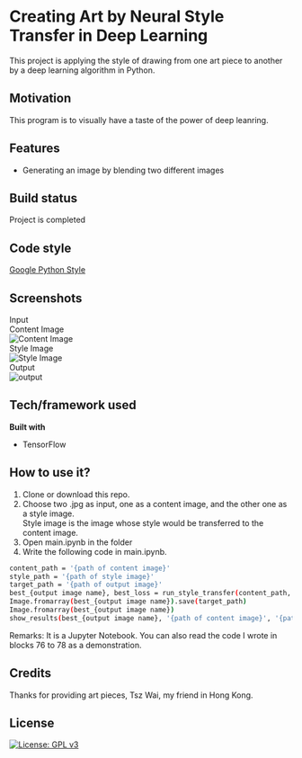# Creating Art by Neural Style Transfer in Deep Learning

This project is applying the style of drawing from one art piece to another by a deep learning algorithm in Python.

## Motivation
This program is to visually have a taste of the power of deep leanring.

## Features

- Generating an image by blending two different images

## Build status

Project is completed

## Code style

[Google Python Style](https://google.github.io/styleguide/pyguide.html)

## Screenshots
Input </br>
Content Image </br>
![Content Image](https://user-images.githubusercontent.com/66003316/202600849-799fbac9-3966-4830-b766-042bfeace287.png) </br>
Style Image </br>
![Style Image](https://user-images.githubusercontent.com/66003316/202600906-543ffe77-54a1-4777-9662-01346b45369e.png) </br>
Output </br>
![output](https://user-images.githubusercontent.com/66003316/202601103-04d04241-5e8c-4b8d-bbde-8adc95902840.png) </br>

## Tech/framework used

**Built with**
- TensorFlow

## How to use it?
1. Clone or download this repo. </br>
2. Choose two .jpg as input, one as a content image, and the other one as a style image. </br>
Style image is the image whose style would be transferred to the content image. </br>
3. Open main.ipynb in the folder </br>
4. Write the following code in main.ipynb.
```sh
content_path = '{path of content image}'
style_path = '{path of style image}'
target_path = '{path of output image}'
best_{output image name}, best_loss = run_style_transfer(content_path, style_path, num_iterations = 300)
Image.fromarray(best_{output image name}).save(target_path)
Image.fromarray(best_{output image name})
show_results(best_{output image name}, '{path of content image}', '{path of style image}')
```
Remarks: It is a Jupyter Notebook. You can also read the code I wrote in blocks 76 to 78 as a demonstration.

## Credits
Thanks for providing art pieces, Tsz Wai, my friend in Hong Kong.

## License

[![License: GPL v3](https://img.shields.io/badge/License-GPLv3-blue.svg)](https://www.gnu.org/licenses/gpl-3.0)
